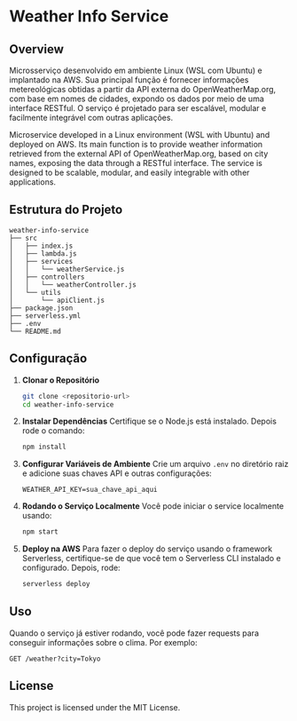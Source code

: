 # Weather Info Service

## Overview
<!--The Weather Info Service is a microservice that provides weather information based on city names. It fetches data from an external weather API and serves it through a RESTful interface.-->
Microsserviço desenvolvido em ambiente Linux (WSL com Ubuntu) e implantado na AWS. Sua principal função é fornecer informações metereológicas obtidas a partir da API externa do OpenWeatherMap.org, com base em nomes de cidades, expondo os dados por meio de uma interface RESTful. O serviço é projetado para ser escalável, modular e facilmente integrável com outras aplicações.

Microservice developed in a Linux environment (WSL with Ubuntu) and deployed on AWS. Its main function is to provide weather information retrieved from the external API of OpenWeatherMap.org, based on city names, exposing the data through a RESTful interface. The service is designed to be scalable, modular, and easily integrable with other applications.

## Estrutura do Projeto 
```
weather-info-service
├── src
│   ├── index.js
│   ├── lambda.js
│   ├── services
│   │   └── weatherService.js
│   ├── controllers
│   │   └── weatherController.js
│   └── utils
│       └── apiClient.js
├── package.json
├── serverless.yml
├── .env
└── README.md
```

## Configuração

1. **Clonar o Repositório**
   ```bash
   git clone <repositorio-url>
   cd weather-info-service
   ```

2. **Instalar Dependências**
   Certifique se o Node.js está instalado. Depois rode o comando:
   ```bash
   npm install
   ```

3. **Configurar Variáveis de Ambiente**
   Crie um arquivo `.env` no diretório raiz e adicione suas chaves API e outras configurações:
   ```
   WEATHER_API_KEY=sua_chave_api_aqui
   ```

4. **Rodando o Serviço Localmente**
   Você pode iniciar o service localmente usando:
   ```bash
   npm start
   ```

5. **Deploy na AWS**
   Para fazer o deploy do serviço usando o framework Serverless, certifique-se de que você tem o Serverless CLI instalado e configurado. Depois, rode:
   ```bash
   serverless deploy
   ```

## Uso
Quando o serviço já estiver rodando, você pode fazer requests para conseguir informações sobre o clima. Por exemplo:
```
GET /weather?city=Tokyo
```

## License
This project is licensed under the MIT License.